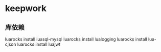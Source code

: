 # keepwork

## 库依赖
luarocks install luasql-mysql
luarocks install lualogging
luarocks install lua-cjson
luarocks install luajwt
